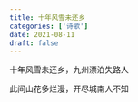 ```yaml
---
title: 十年风雪未还乡
categories: ['诗歌']
date: 2021-08-11
draft: false
---
```


十年风雪未还乡，九州漂泊失路人

此间山花多烂漫，开尽城南人不知